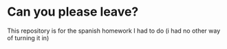 # Can you please leave?
This repository is for the spanish homework I had to do (i had no other way of turning it in)
